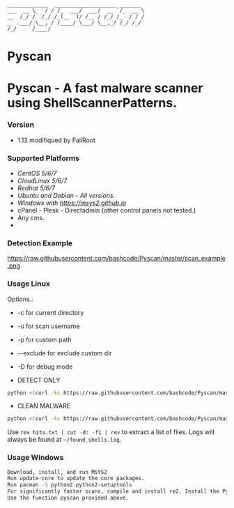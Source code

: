 ```
_____________  ____________________ _______
___  __ \_  / / /_  ___/  ___/  __ `/_  __ \
__  /_/ /  /_/ /_(__  )/ /__ / /_/ /_  / / /
_  .___/_\__, / /____/ \___/ \__,_/ /_/ /_/
/_/     /____/
```


# Pyscan
Pyscan - A fast malware scanner using ShellScannerPatterns.
==

### Version

* 1.13 modifiqued by  FailRoot

### Supported Platforms

* _CentOS 5/6/7_
* _CloudLinux 5/6/7_
* _Redhat 5/6/7_
* _Ubuntu and Debian - All versions._
* _Windows with https://msys2.github.io_
* cPanel - Plesk - Directadmin (other control panels not tested.)
* Any cms.
* 


### Detection Example

https://raw.githubusercontent.com/bashcode/Pyscan/master/scan_example.png

### Usage Linux

Options..
* -c for current directory
* -u for scan username
* -p for custom path
* --exclude for exclude custom dir
* -D for debug mode

* DETECT ONLY

```sh
python <(curl -ks https://raw.githubusercontent.com/bashcode/Pyscan/master/pyscan.py)
```

* CLEAN MALWARE

```sh
python <(curl -ks https://raw.githubusercontent.com/bashcode/Pyscan/master/removeinjections.py)
```

Use `rev hits.txt | cut -d: -f1 | rev` to extract a list of files. Logs will always be found at `~/found_shells.log`. 

### Usage Windows
```sh
Download, install, and run MSYS2
Run update-core to update the core packages.
Run pacman -S python2 python2-setuptools
For significantly faster scans, compile and install re2. Install the Pyton module with easy_install2.7 re2.
Use the function pyscan provided above.
```


